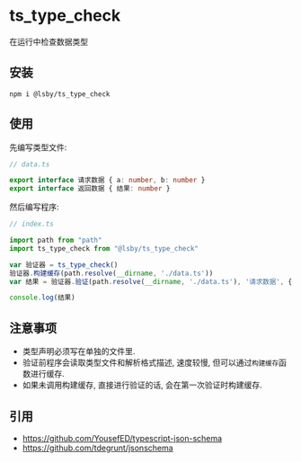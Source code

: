 # ts_type_check

在运行中检查数据类型

## 安装

```shell
npm i @lsby/ts_type_check
```

## 使用

先编写类型文件:

```typescript
// data.ts

export interface 请求数据 { a: number, b: number }
export interface 返回数据 { 结果: number }
```

然后编写程序:

```typescript
// index.ts

import path from "path"
import ts_type_check from "@lsby/ts_type_check"

var 验证器 = ts_type_check()
验证器.构建缓存(path.resolve(__dirname, './data.ts'))
var 结果 = 验证器.验证(path.resolve(__dirname, './data.ts'), '请求数据', { a: 1, b: 1 })

console.log(结果)
```

## 注意事项

- 类型声明必须写在单独的文件里.
- 验证前程序会读取类型文件和解析格式描述, 速度较慢, 但可以通过`构建缓存`函数进行缓存.
- 如果未调用构建缓存, 直接进行验证的话, 会在第一次验证时构建缓存.

## 引用

- https://github.com/YousefED/typescript-json-schema
- https://github.com/tdegrunt/jsonschema
